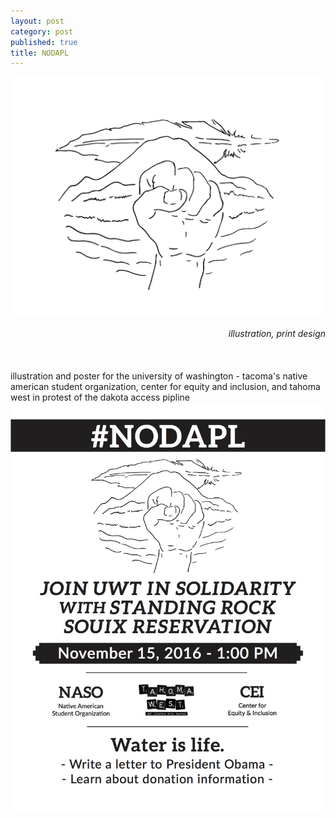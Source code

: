 ```yaml
---
layout: post
category: post
published: true
title: NODAPL
---
```

![NODAPL Drawing](/media/NODAPL-drawing.jpeg)
<!--more-->
<span class='date' style='float:right;'>*illustration, print design*</span>  \
  \
  \
  \
illustration and poster for the university of washington - tacoma's native american student organization, center for equity and inclusion, and tahoma west in protest of the dakota access pipline
  \
![NODAPL Poster](/media/nodapl-poster.jpeg)
